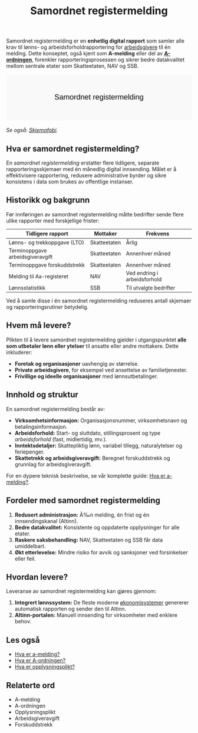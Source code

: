 ﻿---
title: "Samordnet registermelding"
seoTitle: "Samordnet registermelding | Én felles melding i A-ordningen"
description: "Samordnet registermelding er en enhetlig digital rapport som samler krav til rapportering av lønn og arbeidsforhold i A-ordningen for arbeidsgivere."
summary: "Hva samordnet registermelding er, hvem som må levere og hvilke data som inngår."
---

Samordnet registermelding er en **enhetlig digital rapport** som samler alle krav til lønns- og arbeidsforholdrapportering for [arbeidsgivere](/blogs/regnskap/arbeidsgiver "Arbeidsgiver “ Roller og Ansvar i Norsk Arbeidsliv og Regnskap") til én melding. Dette konseptet, også kjent som **A-melding** eller del av **[A-ordningen](/blogs/regnskap/hva-er-a-ordningen "Hva er A-ordningen?")**, forenkler rapporteringsprosessen og sikrer bedre datakvalitet mellom sentrale etater som Skatteetaten, NAV og SSB.


![Samordnet registermelding](samordnet-registermelding-image.svg)

*Se også: [Skjemafobi](/blogs/regnskap/skjemafobi "Skjemafobi “ Hvordan overvinne frykt for skjemaer i regnskap").*


## Hva er samordnet registermelding?

En *samordnet registermelding* erstatter flere tidligere, separate rapporteringsskjemaer med én månedlig digital innsending. Målet er å effektivisere rapportering, redusere administrative byrder og sikre konsistens i data som brukes av offentlige instanser.

## Historikk og bakgrunn

Før innføringen av samordnet registermelding måtte bedrifter sende flere ulike rapporter med forskjellige frister:

| Tidligere rapport                  | Mottaker       | Frekvens                      |
|-----------------------------------|----------------|-------------------------------|
| Lønns- og trekkoppgave (LTO)      | Skatteetaten   | Årlig                         |
| Terminoppgave arbeidsgiveravgift  | Skatteetaten   | Annenhver måned               |
| Terminoppgave forskuddstrekk      | Skatteetaten   | Annenhver måned               |
| Melding til Aa-registeret         | NAV            | Ved endring i arbeidsforhold  |
| Lønnsstatistikk                   | SSB            | Til utvalgte bedrifter        |

Ved å samle disse i én samordnet registermelding reduseres antall skjemaer og rapporteringsrutiner betydelig.

## Hvem må levere?

Plikten til å levere samordnet registermelding gjelder i utgangspunktet **alle som utbetaler lønn eller ytelser** til ansatte eller andre mottakere. Dette inkluderer:

* **Foretak og organisasjoner** uavhengig av størrelse.
* **Private arbeidsgivere**, for eksempel ved ansettelse av familietjenester.
* **Frivillige og ideelle organisasjoner** med lønnsutbetalinger.

## Innhold og struktur

En samordnet registermelding består av:

* **Virksomhetsinformasjon:** Organisasjonsnummer, virksomhetsnavn og betalingsinformasjon.
* **Arbeidsforhold:** Start- og sluttdato, stillingsprosent og type *arbeidsforhold* (fast, midlertidig, mv.).
* **Inntektsdetaljer:** Skattepliktig lønn, variabel tillegg, naturalytelser og feriepenger.
* **Skattetrekk og arbeidsgiveravgift:** Beregnet forskuddstrekk og grunnlag for arbeidsgiveravgift.

For en dypere teknisk beskrivelse, se vår komplette guide: [Hva er a-melding?](/blogs/regnskap/hva-er-a-melding "Hva er a-melding?").

## Fordeler med samordnet registermelding

1. **Redusert administrasjon:** Ã‰n melding, én frist og én innsendingskanal (Altinn).
2. **Bedre datakvalitet:** Konsistente og oppdaterte opplysninger for alle etater.
3. **Raskere saksbehandling:** NAV, Skatteetaten og SSB får data umiddelbart.
4. **Økt etterlevelse:** Mindre risiko for avvik og sanksjoner ved forsinkelser eller feil.

## Hvordan levere?

Leveranse av samordnet registermelding kan gjøres gjennom:

1. **Integrert lønnssystem:** De fleste moderne [økonomisystemer](/blogs/regnskap/hva-er-regnskap "Hva er regnskap? En Enkel Forklaring") genererer automatisk rapporten og sender den til Altinn.
2. **Altinn-portalen:** Manuell innsending for virksomheter med enklere behov.

## Les også

* [Hva er a-melding?](/blogs/regnskap/hva-er-a-melding "Hva er a-melding?")  
* [Hva er A-ordningen?](/blogs/regnskap/hva-er-a-ordningen "Hva er A-ordningen?")  
* [Hva er opplysningsplikt?](/blogs/regnskap/hva-er-opplysningsplikt "Hva er opplysningsplikt? Komplett guide til rapporteringsplikt")

## Relaterte ord

* A-melding  
* A-ordningen  
* Opplysningsplikt  
* Arbeidsgiveravgift  
* Forskuddstrekk









